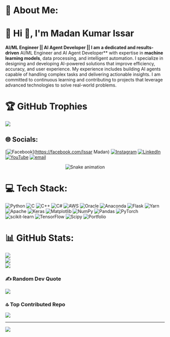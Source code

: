 # 💫 About Me:
# 💫 Hi 👋, I'm Madan Kumar Issar
**AI/ML Engineer || AI Agent Developer ||
I am a dedicated and results-driven** AI/ML Engineer and AI Agent Developer** with expertise in **machine learning models**, data processing, and intelligent automation. I specialize in designing and developing AI-powered solutions that improve efficiency, accuracy, and user experience. My experience includes building AI agents capable of handling complex tasks and delivering actionable insights. I am committed to continuous learning and contributing to projects that leverage advanced technologies to solve real-world problems.

# 🏆 GitHub Trophies
![](https://github-profile-trophy.vercel.app/?username=Madanissar6120&theme=radical&no-frame=false&no-bg=true&margin-w=4)

## 🌐 Socials:
[![Facebook](https://img.shields.io/badge/Facebook-%231877F2.svg?logo=Facebook&logoColor=white)](https://facebook.com/Issar Madan) [![Instagram](https://img.shields.io/badge/Instagram-%23E4405F.svg?logo=Instagram&logoColor=white)](https://instagram.com/issar_madan_123) [![LinkedIn](https://img.shields.io/badge/LinkedIn-%230077B5.svg?logo=linkedin&logoColor=white)](https://linkedin.com/in/madan-issar-3bb6a9306) [![YouTube](https://img.shields.io/badge/YouTube-%23FF0000.svg?logo=YouTube&logoColor=white)](https://youtube.com/@@Madanissar) [![email](https://img.shields.io/badge/Email-D14836?logo=gmail&logoColor=white)](mailto:issarmadan97@gmail.com) 

<div align="center">
  <img src="https://profile-readme-generator.com/assets/snake.svg" alt="Snake animation" />
</div>

# 💻 Tech Stack:
![Python](https://img.shields.io/badge/python-3670A0?style=for-the-badge&logo=python&logoColor=ffdd54) ![C](https://img.shields.io/badge/c-%2300599C.svg?style=for-the-badge&logo=c&logoColor=white) ![C++](https://img.shields.io/badge/c++-%2300599C.svg?style=for-the-badge&logo=c%2B%2B&logoColor=white) ![C#](https://img.shields.io/badge/c%23-%23239120.svg?style=for-the-badge&logo=csharp&logoColor=white) ![AWS](https://img.shields.io/badge/AWS-%23FF9900.svg?style=for-the-badge&logo=amazon-aws&logoColor=white) ![Oracle](https://img.shields.io/badge/Oracle-F80000?style=for-the-badge&logo=oracle&logoColor=white) ![Anaconda](https://img.shields.io/badge/Anaconda-%2344A833.svg?style=for-the-badge&logo=anaconda&logoColor=white) ![Flask](https://img.shields.io/badge/flask-%23000.svg?style=for-the-badge&logo=flask&logoColor=white) ![Yarn](https://img.shields.io/badge/yarn-%232C8EBB.svg?style=for-the-badge&logo=yarn&logoColor=white) ![Apache](https://img.shields.io/badge/apache-%23D42029.svg?style=for-the-badge&logo=apache&logoColor=white) ![Keras](https://img.shields.io/badge/Keras-%23D00000.svg?style=for-the-badge&logo=Keras&logoColor=white) ![Matplotlib](https://img.shields.io/badge/Matplotlib-%23ffffff.svg?style=for-the-badge&logo=Matplotlib&logoColor=black) ![NumPy](https://img.shields.io/badge/numpy-%23013243.svg?style=for-the-badge&logo=numpy&logoColor=white) ![Pandas](https://img.shields.io/badge/pandas-%23150458.svg?style=for-the-badge&logo=pandas&logoColor=white) ![PyTorch](https://img.shields.io/badge/PyTorch-%23EE4C2C.svg?style=for-the-badge&logo=PyTorch&logoColor=white) ![scikit-learn](https://img.shields.io/badge/scikit--learn-%23F7931E.svg?style=for-the-badge&logo=scikit-learn&logoColor=white) ![TensorFlow](https://img.shields.io/badge/TensorFlow-%23FF6F00.svg?style=for-the-badge&logo=TensorFlow&logoColor=white) ![Scipy](https://img.shields.io/badge/SciPy-%230C55A5.svg?style=for-the-badge&logo=scipy&logoColor=%white) ![Portfolio](https://img.shields.io/badge/Portfolio-%23000000.svg?style=for-the-badge&logo=firefox&logoColor=#FF7139)
# 📊 GitHub Stats:
![](https://github-readme-stats.vercel.app/api?username=Madanissar6120&theme=dark&hide_border=false&include_all_commits=true&count_private=false)<br/>
![](https://nirzak-streak-stats.vercel.app/?user=Madanissar6120&theme=dark&hide_border=false)<br/>
![](https://github-readme-stats.vercel.app/api/top-langs/?username=Madanissar6120&theme=dark&hide_border=false&include_all_commits=true&count_private=false&layout=compact)



### ✍️ Random Dev Quote
![](https://quotes-github-readme.vercel.app/api?type=horizontal&theme=radical)

### 🔝 Top Contributed Repo
![](https://github-contributor-stats.vercel.app/api?username=Madanissar6120&limit=5&theme=dark&combine_all_yearly_contributions=true)

---
[![](https://visitcount.itsvg.in/api?id=Madanissar6120&icon=0&color=0)](https://visitcount.itsvg.in)

<!-- Proudly created with GPRM ( https://gprm.itsvg.in ) -->
